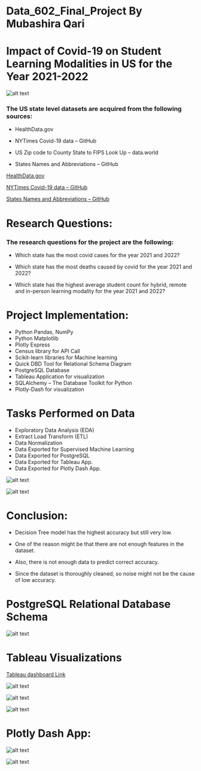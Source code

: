 # Data_602_Final_Project By Mubashira Qari
# Impact of Covid-19 on Student Learning Modalities in US for the Year 2021-2022

![alt text](images/Picture1.jpg)

### The US state level datasets are acquired from the following sources:

- HealthData.gov

- NYTimes Covid-19 data – GitHub

- US Zip code to County State to FIPS Look Up – data.world

- States Names and Abbreviations – GitHub

[HealthData.gov](https://healthdata.gov/National/School-Learning-Modalities/aitj-yx37)

[NYTimes Covid-19 data – GitHub](https://github.com/nytimes/covid-19-data)

[States Names and Abbreviations – GitHub](https://github.com/jasonong/List-of-US-States/blob/master/states.csv)


# Research Questions:

### The research questions for the project are the following:
- Which state has the most covid cases for the year 2021 and 2022?

- Which state has the most deaths caused by covid for the year 2021 and 2022?

- Which state has the highest average student count for hybrid, remote and in-person learning
  modality for the year 2021 and 2022?

# Project Implementation:

- Python Pandas, NumPy
- Python Matplotlib
- Plotly Express
- Census library for API Call
- Scikit-learn libraries for Machine learning
- Quick DBD Tool for Relational Schema Diagram
- PostgreSQL Database 
- Tableau Application for visualization
- SQLAlchemy – The Database Toolkit for Python
- Plotly-Dash for visualization

# Tasks Performed on Data

- Exploratory Data Analysis (EDA) 
- Extract Load Transform (ETL) 
- Data Normalization 
- Data Exported for Supervised Machine Learning
- Data Exported for PostgreSQL
- Data Exported for Tableau App.
- Data Exported for Plotly Dash App.

![alt text](images/Picture2.png)

![alt text](images/Picture3.png)

# Conclusion:

- Decision Tree model has the highest accuracy but still very low.

- One of the reason might be that there are not enough features in the dataset.

- Also, there is not enough data to predict correct accuracy.

- Since the dataset is thoroughly cleaned, so noise might not be the cause of low accuracy.

# PostgreSQL Relational Database Schema

![alt text](images/Picture4.png)


# Tableau Visualizations

[Tableau dashboard Link](https://public.tableau.com/app/profile/mubashira.qari/viz/ImpactofCovidonLearningModalities-Year2021-2022/ImpactofCovidonLearningModalities-2021-2022?publish=yes)


![alt text](images/Picture5.png)

![alt text](images/Picture6.png)

![alt text](images/Picture7.png)

# Plotly Dash App:

![alt text](images/Picture8.png)

![alt text](images/Picture9.png)